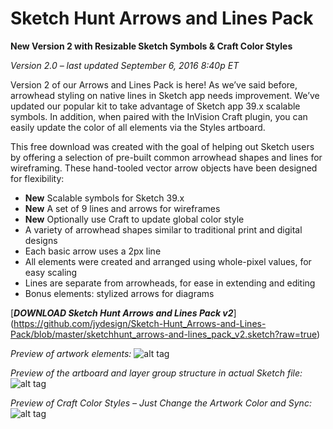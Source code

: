 # Sketch Hunt Arrows and Lines Pack

**New Version 2 with Resizable Sketch Symbols & Craft Color Styles**

_Version 2.0 – last updated September 6, 2016 8:40p ET_

Version 2 of our Arrows and Lines Pack is here! As we’ve said before, arrowhead styling on native lines in Sketch app needs improvement. We’ve updated our popular kit to take advantage of Sketch app 39.x scalable symbols. In addition, when paired with the InVision Craft plugin, you can easily update the color of all elements via the Styles artboard.

This free download was created with the goal of helping out Sketch users by offering a selection of pre-built common arrowhead shapes and lines for wireframing. These hand-tooled vector arrow objects have been designed for flexibility:

- **New** Scalable symbols for Sketch 39.x
- **New** A set of 9 lines and arrows for wireframes
- **New** Optionally use Craft to update global color style
- A variety of arrowhead shapes similar to traditional print and digital designs
- Each basic arrow uses a 2px line
- All elements were created and arranged using whole-pixel values, for easy scaling
- Lines are separate from arrowheads, for ease in extending and editing
- Bonus elements: stylized arrows for diagrams

[**_DOWNLOAD Sketch Hunt Arrows and Lines Pack v2_**] (https://github.com/jydesign/Sketch-Hunt_Arrows-and-Lines-Pack/blob/master/sketchhunt_arrows-and-lines_pack_v2.sketch?raw=true)

_Preview of artwork elements:_
![alt tag](http://sketchhunt.com/wp-content/uploads/2015/06/Arrows-and-Lines-v2-preview.png)

_Preview of the artboard and layer group structure in actual Sketch file:_
![alt tag](http://sketchhunt.com/wp-content/uploads/2015/06/Arrows-and-Lines-v2-symbols.png)

_Preview of Craft Color Styles – Just Change the Artwork Color and Sync:_
![alt tag](http://sketchhunt.com/wp-content/uploads/2015/06/Arrows-and-Lines-v2-Craft-color-styles.png)
